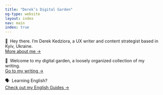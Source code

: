 ```yaml
---
title: "Derek’s Digital Garden"
og-type: website
layout: index
nav: main
index: true
---
```


👋&ensp;Hey there. I’m Derek Kedziora, a UX writer and content strategist based in Kyiv, Ukraine.  
<a href="/about" class="internal-link">More about me&nbsp;&rarr;</a><!--](/about)</span>-->

🌿&ensp;Welcome to my digital garden, a loosely organized collection of my writing.  
<a href="/blog" class="internal-link">Go to my writing&nbsp;&rarr;</a>

🗣&ensp;Learning English?  
<a href="/english" class="internal-link">Check out my English Guides&nbsp;&rarr;</a>



